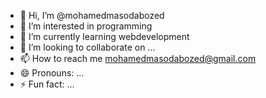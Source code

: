 - 👋 Hi, I’m @mohamedmasodabozed
- 👀 I’m interested in programming 
- 🌱 I’m currently learning webdevelopment 
- 💞️ I’m looking to collaborate on ...
- 📫 How to reach me mohamedmasodabozed@gmail.com
- 😄 Pronouns: ...
- ⚡ Fun fact: ...

<!---
mohamedmasodabozed/mohamedmasodabozed is a ✨ special ✨ repository because its `README.md` (this file) appears on your GitHub profile.
You can click the Preview link to take a look at your changes.
--->
